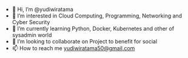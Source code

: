 - 👋 Hi, I’m @yudiwiratama
- 👀 I’m interested in Cloud Computing, Programming, Networking and Cyber Security
- 🌱 I’m currently learning Python, Docker, Kubernetes and other of sysadmin world
- 💞️ I’m looking to collaborate on Project to benefit for social
- 📫 How to reach me yudiwiratama50@gmail.com

<!---
yudiwiratama/yudiwiratama is a ✨ special ✨ repository because its `README.md` (this file) appears on your GitHub profile.
You can click the Preview link to take a look at your changes.
--->
